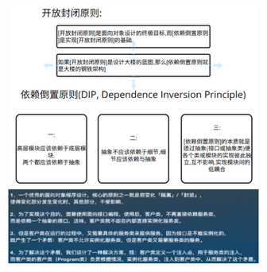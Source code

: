 ![](https://github.com/Yuriumi/ProgrammingIdeas/blob/main/3.DesignPrinciples/Other/Pasted%20image%2020221126115315.png)
![](https://github.com/Yuriumi/ProgrammingIdeas/blob/main/3.DesignPrinciples/Other/Pasted%20image%2020221126115258.png)

